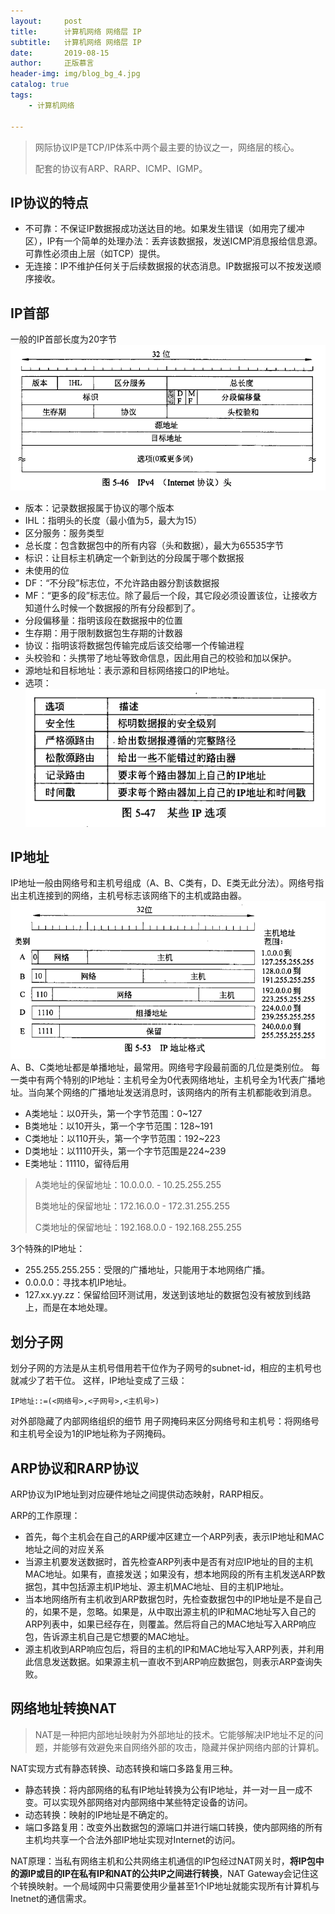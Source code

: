 ```yaml
---
layout:     post
title:      计算机网络 网络层 IP
subtitle:   计算机网络 网络层 IP
date:       2019-08-15
author:     正版慕言
header-img: img/blog_bg_4.jpg
catalog: true
tags:
    - 计算机网络

---
```


> 网际协议IP是TCP/IP体系中两个最主要的协议之一，网络层的核心。
>
>  配套的协议有ARP、RARP、ICMP、IGMP。

## IP协议的特点

* 不可靠：不保证IP数据报成功送达目的地。如果发生错误（如用完了缓冲区），IP有一个简单的处理办法：丢弃该数据报，发送ICMP消息报给信息源。可靠性必须由上层（如TCP）提供。
* 无连接：IP不维护任何关于后续数据报的状态消息。IP数据报可以不按发送顺序接收。

## IP首部

一般的IP首部长度为20字节
![0324cd58dfe64dd1073de4eb9410c72a.png](/img/ComputerNetworks/计算机网络-IPv4协议头.png)

* 版本：记录数据报属于协议的哪个版本
* IHL：指明头的长度（最小值为5，最大为15）
* 区分服务：服务类型
* 总长度：包含数据包中的所有内容（头和数据），最大为65535字节
* 标识：让目标主机确定一个新到达的分段属于哪个数据报
* 未使用的位
* DF：“不分段”标志位，不允许路由器分割该数据报
* MF：“更多的段”标志位。除了最后一个段，其它段必须设置该位，让接收方知道什么时候一个数据报的所有分段都到了。
* 分段偏移量：指明该段在数据报中的位置
* 生存期：用于限制数据包生存期的计数器
* 协议：指明该将数据包传输完成后该交给哪一个传输进程
* 头校验和：头携带了地址等致命信息，因此用自己的校验和加以保护。
* 源地址和目标地址：表示源和目标网络接口的IP地址。
* 选项：![a5482ddd2e9e0656582e81001658574e.png](/img/ComputerNetworks/计算机网络-一些IP选项.png)

## IP地址
IP地址一般由网络号和主机号组成（A、B、C类有，D、E类无此分法）。网络号指出主机连接到的网络，主机号标志该网络下的主机或路由器。
![2bcfa3e91aededc053ef2ad7a4935de7.png](/img/ComputerNetworks/计算机网络-五类IP地址.png)
A、B、C类地址都是单播地址，最常用。网络号字段最前面的几位是类别位。
每一类中有两个特别的IP地址：主机号全为0代表网络地址，主机号全为1代表广播地址。当向某个网络的广播地址发送消息时，该网络内的所有主机都能收到消息。

* A类地址：以0开头，第一个字节范围：0~127
* B类地址：以10开头，第一个字节范围：128~191
* C类地址：以110开头，第一个字节范围：192~223
* D类地址：以1110开头，第一个字节范围是224~239
* E类地址：11110，留待后用

> A类地址的保留地址：10.0.0.0. - 10.25.255.255
> 
> B类地址的保留地址：172.16.0.0 - 172.31.255.255
> 
> C类地址的保留地址：192.168.0.0 - 192.168.255.255

3个特殊的IP地址：

* 255.255.255.255：受限的广播地址，只能用于本地网络广播。
* 0.0.0.0：寻找本机IP地址。
* 127.xx.yy.zz：保留给回环测试用，发送到该地址的数据包没有被放到线路上，而是在本地处理。

## 划分子网
划分子网的方法是从主机号借用若干位作为子网号的subnet-id，相应的主机号也就减少了若干位。
这样，IP地址变成了三级：
```
IP地址::=(<网络号>,<子网号>,<主机号>)
```
对外部隐藏了内部网络组织的细节
用子网掩码来区分网络号和主机号：将网络号和主机号全设为1的IP地址称为子网掩码。

## ARP协议和RARP协议
ARP协议为IP地址到对应硬件地址之间提供动态映射，RARP相反。

ARP的工作原理：

* 首先，每个主机会在自己的ARP缓冲区建立一个ARP列表，表示IP地址和MAC地址之间的对应关系
* 当源主机要发送数据时，首先检查ARP列表中是否有对应IP地址的目的主机MAC地址。如果有，直接发送；如果没有，想本地网段的所有主机发送ARP数据包，其中包括源主机IP地址、源主机MAC地址、目的主机IP地址。
* 当本地网络所有主机收到ARP数据包时，先检查数据包中的IP地址是不是自己的，如果不是，忽略。如果是，从中取出源主机的IP和MAC地址写入自己的ARP列表中，如果已经存在，则覆盖。然后将自己的MAC地址写入ARP响应包，告诉源主机自己是它想要的MAC地址。
* 源主机收到ARP响应包后，将目的主机的IP和MAC地址写入ARP列表，并利用此信息发送数据。如果源主机一直收不到ARP响应数据包，则表示ARP查询失败。

## 网络地址转换NAT
> NAT是一种把内部地址映射为外部地址的技术。它能够解决IP地址不足的问题，并能够有效避免来自网络外部的攻击，隐藏并保护网络内部的计算机。

NAT实现方式有静态转换、动态转换和端口多路复用三种。

* 静态转换：将内部网络的私有IP地址转换为公有IP地址，并一对一且一成不变。可以实现外部网络对内部网络中某些特定设备的访问。
* 动态转换：映射的IP地址是不确定的。
* 端口多路复用：改变外出数据包的源端口并进行端口转换，使内部网络的所有主机均共享一个合法外部IP地址实现对Internet的访问。

NAT原理：当私有网络主机和公共网络主机通信的IP包经过NAT网关时，**将IP包中的源IP或目的IP在私有IP和NAT的公共IP之间进行转换**，NAT Gateway会记住这个转换映射。一个局域网中只需要使用少量甚至1个IP地址就能实现所有计算机与Inetnet的通信需求。

